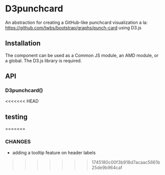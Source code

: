 # D3punchcard

An abstraction for creating a GitHub-like punchcard visualization a la: https://github.com/twbs/bootstrap/graphs/punch-card using D3.js

## Installation

The component can be used as a Common JS module, an AMD module, or a global. The D3.js library is required.

## API

### D3punchcard()
<<<<<<< HEAD
## testing
=======

### CHANGES
- adding a tooltip feature on header labels
>>>>>>> 1745180c00f3b918d7acaac5661b25de9b964caf
